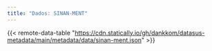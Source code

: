 ```yaml
---
title: "Dados: SINAN-MENT"
---
```


{{< remote-data-table "https://cdn.statically.io/gh/dankkom/datasus-metadata/main/metadata/data/sinan-ment.json" >}}
